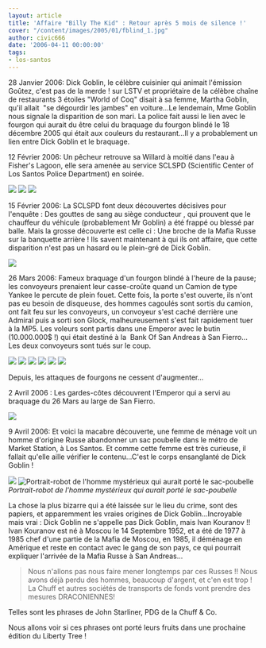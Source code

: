 ```yaml
---
layout: article
title: 'Affaire "Billy The Kid" : Retour après 5 mois de silence !'
cover: "/content/images/2005/01/fblind_1.jpg"
author: civic666
date: '2006-04-11 00:00:00'
tags:
- los-santos
---
```


28 Janvier 2006: Dick Goblin, le célèbre cuisinier qui animait l'émission Goûtez, c'est pas de la merde ! sur LSTV et propriétaire de la célèbre chaîne de restaurants 3 étoiles "World of Coq" disait à sa femme, Martha Goblin, qu'il allait&nbsp; "se dégourdir les jambes" en voiture...Le lendemain, Mme Goblin nous signale la disparition de son mari. La police fait aussi le lien avec le fourgon qui aurait du être celui du braquage du fourgon blindé le 18 décembre 2005 qui était aux couleurs du restaurant...Il y a probablement un lien entre Dick Goblin et le braquage.

12 Février 2006: Un pêcheur retrouve sa Willard à moitié dans l'eau à Fisher's Lagoon, elle sera amenée au service SCLSPD (Scientific Center of Los Santos Police Department) en soirée.

![](/content/images/2005/01/att10.jpg)
![](/content/images/2005/01/att12.jpg)
![](/content/images/2005/01/att13.jpg)

15 Février 2006: La SCLSPD font deux découvertes décisives pour l'enquête : Des gouttes de sang au siège conducteur , qui prouvent que le chauffeur du véhicule (probablement Mr Goblin) a été frappé ou blessé par balle. Mais la grosse découverte est celle ci : Une broche de la Mafia Russe sur la banquette arrière ! Ils savent maintenant à qui ils ont affaire, que cette disparition n'est pas un hasard ou le plein-gré de Dick Goblin.

![](/content/images/2005/01/att14.jpg)

26 Mars 2006: Fameux braquage d'un fourgon blindé à l'heure de la pause; les convoyeurs prenaient leur casse-croûte quand un Camion de type Yankee le percute de plein fouet. Cette fois, la porte s'est ouverte, ils n'ont pas eu besoin de disqueuse, des hommes cagoulés sont sortis du camion, ont fait feu sur les convoyeurs, un convoyeur s'est caché derrière une Admiral puis a sorti son Glock, malheureusement s'est fait rapidement tuer à la MP5. Les voleurs sont partis dans une Emperor avec le butin (10.000.000$ !) qui était destiné à la&nbsp; Bank Of San Andreas à San Fierro... Les deux convoyeurs sont tués sur le coup.

![](/content/images/2005/01/att3.jpg)
![](/content/images/2005/01/att4.jpg)
![](/content/images/2005/01/att5.jpg)
![](/content/images/2005/01/att6.jpg)
![](/content/images/2005/01/att7.jpg)
![](/content/images/2005/01/att8.jpg)

Depuis, les attaques de fourgons ne cessent d'augmenter...

2 Avril 2006 : Les gardes-côtes découvrent l'Emperor qui a servi au braquage du 26 Mars au large de San Fierro.

![](/content/images/2005/01/att9.jpg)

9 Avril 2006: Et voici la macabre découverte, une femme de ménage voit un homme d'origine Russe abandonner un sac poubelle dans le métro de Market Station, à Los Santos. Et comme cette femme est très curieuse, il fallait qu'elle aille vérifier le contenu...C'est le corps ensanglanté de Dick Goblin !

![](/content/images/2005/01/att1.jpg)
![Portrait-robot de l'homme mystérieux qui aurait porté le sac-poubelle](/content/images/2005/01/att15.jpg)
_Portrait-robot de l'homme mystérieux qui aurait porté le sac-poubelle_

La chose la plus bizarre qui a été laissée sur le lieu du crime, sont des papiers, et apparemment les vraies origines de Dick Goblin...Incroyable mais vrai : Dick Goblin ne s'appelle pas Dick Goblin, mais Ivan Kouranov !! Ivan Kouranov est né à Moscou le 14 Septembre 1952, et a été de 1977 à 1985 chef d'une partie de la Mafia de Moscou, en 1985, il déménage en Amérique et reste en contact avec le gang de son pays, ce qui pourrait expliquer l'arrivée de la Mafia Russe à San Andreas...

> Nous n'allons pas nous faire mener longtemps par ces Russes !! Nous avons déjà perdu des hommes, beaucoup d'argent, et c'en est trop ! La Chuff et autres sociétés de transports de fonds vont prendre des mesures DRACONIENNES!

Telles sont les phrases de John Starliner, PDG de la Chuff & Co.

Nous allons voir si ces phrases ont porté leurs fruits dans une prochaine édition du Liberty Tree !